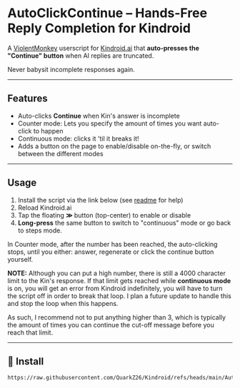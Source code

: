 # AutoClickContinue – Hands-Free Reply Completion for Kindroid

A [ViolentMonkey](https://violentmonkey.github.io/) userscript for [Kindroid.ai](https://kindroid.ai/) that **auto-presses the "Continue" button** when AI replies are truncated.

Never babysit incomplete responses again.

---

## Features

- Auto-clicks **Continue** when Kin's answer is incomplete
- Counter mode: Lets you specify the amount of times you want auto-click to happen
- Continuous mode: clicks it 'til it breaks it!
- Adds a button on the page to enable/disable on-the-fly, or switch between the different modes

---

## Usage

1. Install the script via the link below (see [readme](https://github.com/QuarkZ26/Kindroid/blob/main/readme.md) for help)
2. Reload Kindroid.ai
3. Tap the floating **≫** button (top-center) to enable or disable
4. **Long-press** the same button to switch to "continuous" mode or go back to steps mode.

In Counter mode, after the number has been reached, the auto-clicking stops, until you either: answer, regenerate or click the continue button yourself.

**NOTE:** Although you can put a high number, there is still a 4000 character limit to the Kin's response. If that limit gets reached while **continuous mode** is on, you will get an error from Kindroid indefinitely, you will have to turn the script off in order to break that loop. I plan a future update to handle this and stop the loop when this happens.

As such, I recommend not to put anything higher than 3, which is typically the amount of times you can continue the cut-off message before you reach that limit.


---

## 🔗 Install

```text
https://raw.githubusercontent.com/QuarkZ26/Kindroid/refs/heads/main/AutoContinue/AutoContinue.js
